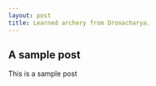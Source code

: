 ```yaml
---
layout: post
title: Learned archery from Dronacharya.
---
```


## A sample post
This is a sample post
